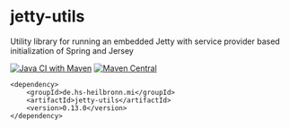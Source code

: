 # jetty-utils
Utility library for running an embedded Jetty with service provider based initialization of Spring and Jersey

[![Java CI with Maven](https://github.com/hhund/jetty-utils/workflows/Java%20CI%20with%20Maven/badge.svg)](https://github.com/hhund/jetty-utils/actions?query=workflow%3A"Java+CI+with+Maven")
[![Maven Central](https://maven-badges.herokuapp.com/maven-central/de.hs-heilbronn.mi/jetty-utils/badge.svg)](https://maven-badges.herokuapp.com/maven-central/de.hs-heilbronn.mi/jetty-utils)

```
<dependency>
    <groupId>de.hs-heilbronn.mi</groupId>
    <artifactId>jetty-utils</artifactId>
    <version>0.13.0</version>
</dependency>
```
